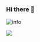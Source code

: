 ### Hi there 👋

![info](https://github-readme-stats.vercel.app/api?username=PicachoChina&show_icons=true&count_private=true&hide=prs&theme=default_repocard)

[![](http://simpleicons.p2hp.com/icons/manjaro.svg)](https://www.manjaro.org/)
